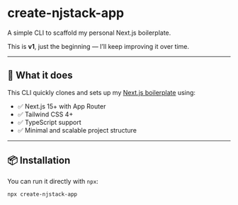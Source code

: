 # create-njstack-app

A simple CLI to scaffold my personal Next.js boilerplate.

This is **v1**, just the beginning — I’ll keep improving it over time.

---

## 🚀 What it does

This CLI quickly clones and sets up my [Next.js boilerplate](https://github.com/fabioespindula/nextjs) using:

- ✅ Next.js 15+ with App Router
- ✅ Tailwind CSS 4+
- ✅ TypeScript support
- ✅ Minimal and scalable project structure

---

## 📦 Installation

You can run it directly with `npx`:

```bash
npx create-njstack-app
